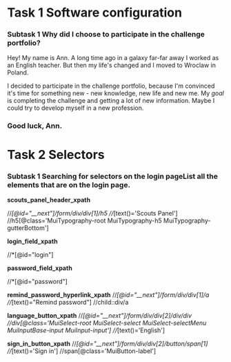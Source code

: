 # Task 1 Software configuration 

### **Subtask 1** Why did I choose to participate in the challenge portfolio?

Hey! My name is Ann. A long time ago in a galaxy far-far away I worked as an English teacher. But then my life's changed and I moved to Wroclaw in Poland. 

I decided to participate in the challenge portfolio, because I'm convinced it's time for something new - new knowledge, new life and new me. My *goal* is completing the challenge and getting a lot of new information. Maybe I could try to develop myself in a new profession.

### Good luck, Ann.

# Task 2 Selectors

### **Subtask 1** Searching for selectors on the login pageList all the elements that are on the login page.

**scouts_panel_header_xpath**

//*[@id="__next"]/form/div/div[1]/h5
//*[text()='Scouts Panel']
//h5[@class='MuiTypography-root MuiTypography-h5 MuiTypography-gutterBottom']

**login_field_xpath**

//*[@id="login"]

**password_field_xpath**

//*[@id="password"]

**remind_password_hyperlink_xpath**
//*[@id="__next"]/form/div/div[1]/a
//*[text()="Remind password"]
//child::div/a

**language_button_xpath**
//*[@id="__next"]/form/div/div[2]/div/div
//div[@class='MuiSelect-root MuiSelect-select MuiSelect-selectMenu MuiInputBase-input MuiInput-input']
//*[text()='English']

**sign_in_button_xpath**
//*[@id="__next"]/form/div/div[2]/button/span[1]
//*[text()='Sign in']
//span[@class='MuiButton-label']



